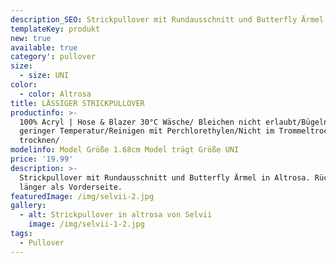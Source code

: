 ```yaml
---
description_SEO: Strickpullover mit Rundausschnitt und Butterfly Ärmel in Altrosa von Selvii.
templateKey: produkt
new: true
available: true
category': pullover
size:
  - size: UNI
color:
  - color: Altrosa
title: LÄSSIGER STRICKPULLOVER
productinfo: >-
  100% Acryl | Hose & Blazer 30°C Wäsche/ Bleichen nicht erlaubt/Bügeln mit
  geringer Temperatur/Reinigen mit Perchlorethylen/Nicht im Trommeltrockner
  trocknen/
modelinfo: Model Größe 1.68cm Model trägt Größe UNI
price: '19.99'
description: >-
  Strickpullover mit Rundausschnitt und Butterfly Ärmel in Altrosa. Rückseite
  länger als Vorderseite.
featuredImage: /img/selvii-2.jpg
gallery:
  - alt: Strickpullover in altrosa von Selvii
    image: /img/selvii-1-2.jpg
tags:
  - Pullover
---
```


